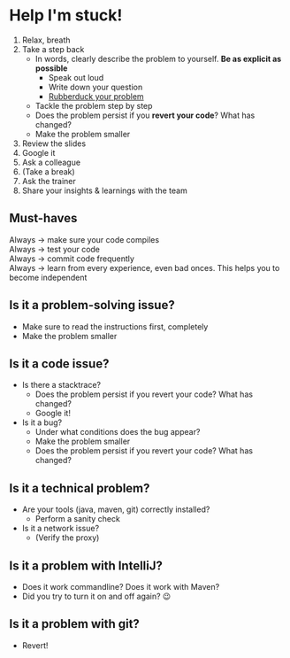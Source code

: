 # Help I'm stuck!

1. Relax, breath
1. Take a step back
   - In words, clearly describe the problem to yourself. **Be as explicit as possible**
       - Speak out loud
       - Write down your question
       - [Rubberduck your problem](https://en.wikipedia.org/wiki/Rubber_duck_debugging)
   - Tackle the problem step by step
   - Does the problem persist if you **revert your code**? What has changed?
   - Make the problem smaller
1. Review the slides
1. Google it
1. Ask a colleague
1. (Take a break)
1. Ask the trainer
1. Share your insights & learnings with the team


## Must-haves
Always -> make sure your code compiles \
Always -> test your code \
Always -> commit code frequently \
Always -> learn from every experience, even bad onces. This helps you to become independent


## Is it a problem-solving issue?
* Make sure to read the instructions first, completely
* Make the problem smaller

## Is it a code issue?
* Is there a stacktrace?
   * Does the problem persist if you revert your code? What has changed?
   * Google it!
* Is it a bug?
   * Under what conditions does the bug appear?
   * Make the problem smaller
   * Does the problem persist if you revert your code? What has changed?

## Is it a technical problem?
* Are your tools (java, maven, git) correctly installed?
   * Perform a sanity check
* Is it a network issue?
   * (Verify the proxy)

## Is it a problem with IntelliJ?
* Does it work commandline? Does it work with Maven?
* Did you try to turn it on and off again? 😉

## Is it a problem with git?
* Revert!
 
